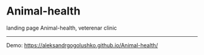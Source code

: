 # Animal-health
landing page Animal-health, veterenar clinic
______________________________________________
Demo: https://aleksandrgogolushko.github.io/Animal-health/